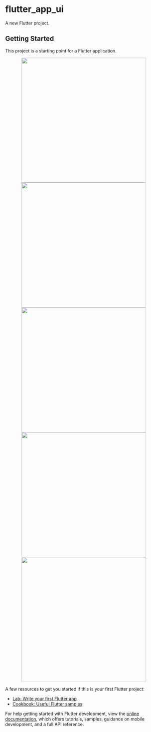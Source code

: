 # flutter_app_ui

A new Flutter project.

## Getting Started

This project is a starting point for a Flutter application.

<p align="center">
  <img src="assets\e_commerce_app\e_commerce_image\screenshot\home.png" width="400">
  <img src="assets\e_commerce_app\e_commerce_image\screenshot\detail.png" width="400">
  <img src="assets\e_commerce_app\e_commerce_image\screenshot\cart.png" width="400">
  <img src="assets\e_commerce_app\e_commerce_image\screenshot\search.png" width="400">
  <img src="assets\e_commerce_app\e_commerce_image\screenshot\empty.png" width="400">
  </p>

A few resources to get you started if this is your first Flutter project:

- [Lab: Write your first Flutter app](https://docs.flutter.dev/get-started/codelab)
- [Cookbook: Useful Flutter samples](https://docs.flutter.dev/cookbook)

For help getting started with Flutter development, view the
[online documentation](https://docs.flutter.dev/), which offers tutorials,
samples, guidance on mobile development, and a full API reference.
